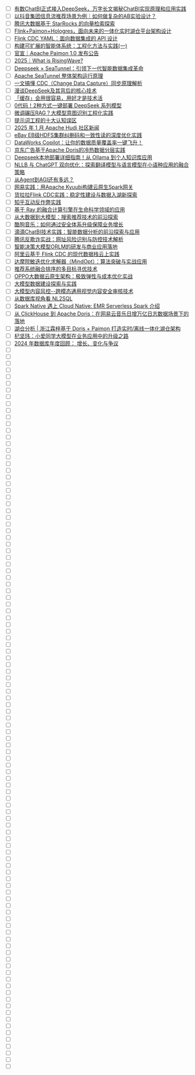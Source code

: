 - [ ] [有数ChatBI正式接入DeepSeek，万字长文揭秘ChatBI实现原理和应用实践](https://mp.weixin.qq.com/s/OlGaRA4f0SIQICIoGwKUhA)
- [ ] [以抖音集团信息流推荐场景为例｜如何做复杂的AB实验设计？](https://mp.weixin.qq.com/s/7wQsdMzuM8H8osoKPfJCig)
- [ ] [腾讯大数据基于 StarRocks 的向量检索探索](https://mp.weixin.qq.com/s/EBeIzJfl8ZZOTAcGe-I8JQ)
- [ ] [​Flink+Paimon+Hologres，面向未来的一体化实时湖仓平台架构设计](https://mp.weixin.qq.com/s/p8vObM_AY8baufsSHr2VMQ)
- [ ] [Flink CDC YAML：面向数据集成的 API 设计](https://mp.weixin.qq.com/s/xokNODvCZgBwbaObO-gOWg)
- [ ] [构建可扩展的智能体系统：工程化方法与实践(一)](https://mp.weixin.qq.com/s/J6OrDjdg0EyYzU9uK0L2yw)
- [ ] [官宣｜Apache Paimon 1.0 发布公告](https://mp.weixin.qq.com/s/xYXuX26p78c7el9iEr0DmA)
- [ ] [2025｜What is RisingWave?](https://mp.weixin.qq.com/s/2a_bjxMkTCJt-hIF9MMn2g)
- [ ] [Deepseek × SeaTunnel：引领下一代智能数据集成革命](https://mp.weixin.qq.com/s/Ww3TrgYoAfXSu7aZMtPC0g)
- [ ] [Apache SeaTunnel 整体架构运行原理](https://mp.weixin.qq.com/s/11BP9LORonYaiQ5YegVjRA)
- [ ] [一文搞懂 CDC（Change Data Capture）同步原理解析](https://mp.weixin.qq.com/s/HL7EZbqmw_2_fhF5OZfYGw)
- [ ] [漫谈DeepSeek及其背后的核心技术](https://mp.weixin.qq.com/s/W4LzpMb3cIn0zVlW2oVung)
- [ ] [「缓存」会用很容易，用好才是技术活](https://mp.weixin.qq.com/s/zIgHhqbB5y2lN5-OOz2dHQ)
- [ ] [0代码！2种方式一键部署 DeepSeek 系列模型](https://mp.weixin.qq.com/s/X4Xr_ugn6XhGhV7VsDQElg)
- [ ] [微调碾压RAG？大模型意图识别工程化实践](https://mp.weixin.qq.com/s/nu-2ji9NOszcZ_6SWd469A)
- [ ] [提示词工程的十大认知误区](https://mp.weixin.qq.com/s/pwhNHqlrK0513CaTx3dPoA)
- [ ] [2025 年 1 月 Apache Hudi 社区新闻](https://mp.weixin.qq.com/s/x4KXKTZwvu60Iu-lKFsQ5g)
- [ ] [eBay EB级HDFS集群纠删码和一致性读的深度优化实践](https://mp.weixin.qq.com/s/yI0dqMA6m8EEEmDcvklPoA)
- [ ] [DataWorks Copilot：让你的数据质量覆盖率一键飞升！](https://mp.weixin.qq.com/s/SAb2lO5VgMrn4pP8cuQ8lg)
- [ ] [京东广告基于Apache Doris的冷热数据分层实践](https://mp.weixin.qq.com/s/Q-BU6n_RyA9VMeEc-fJG4Q)
- [ ] [Deepseek本地部署详细指南！从 Ollama 到个人知识库应用](https://mp.weixin.qq.com/s/SPEvYTmTBxhoEkJqm1yPmw)
- [ ] [NLLB 与 ChatGPT 双向优化：探索翻译模型与语言模型在小语种应用的融合策略](https://mp.weixin.qq.com/s/TLuULS3aMvfiFuSNba4H0A)
- [ ] [从Agent到AGI还有多远？](https://mp.weixin.qq.com/s/S_iz7is9n4sXnWGyZUEMCQ)
- [ ] [网易实践：用Apache Kyuubi构建云原生Spark网关](https://mp.weixin.qq.com/s/2kJfoaUyARQ1SjaIviarlw)
- [ ] [货拉拉Flink CDC实践：稳定性建设与数据入湖新探索](https://mp.weixin.qq.com/s/IdAcG_fKtdYBenXgGJXUeQ)
- [ ] [知乎互动反作弊实践](https://mp.weixin.qq.com/s/buVGRf-hcHImYQ_bp-sGfw)
- [ ] [基于 Ray 的融合计算引擎在生命科学领域的应用](https://mp.weixin.qq.com/s/TuTQwnKD1NDu-Le_Siej8g)
- [ ] [从大数据到大模型：搜索推荐技术的前沿探索](https://mp.weixin.qq.com/s/UXV-ykjgTBF99lsvYBujBw)
- [ ] [酷狗音乐：如何通过安全体系升级保障业务增长](https://mp.weixin.qq.com/s/tDovP-HU0BMJV7MBAO6WfQ)
- [ ] [滴滴ChatBI技术实践：智能数据分析的前沿探索与应用](https://mp.weixin.qq.com/s/rF1mCE5yJh0h-YyQgffdMw)
- [ ] [腾讯反欺诈实战：网址风险识别与防控技术解析](https://mp.weixin.qq.com/s/nYmwTI0FRqljKXXr5n6Gog)
- [ ] [智能决策大模型ORLM的研发与商业应用落地](https://mp.weixin.qq.com/s/GHFgEmrBg-G49JGJU0sGXA)
- [ ] [阿里云基于 Flink CDC 的现代数据栈云上实践](https://mp.weixin.qq.com/s/u7Ba-u_HaBsNfiq4PZ5mdQ)
- [ ] [达摩院敏迭优化求解器（MindOpt）：算法突破与实战应用](https://mp.weixin.qq.com/s/TsB9a3gU1KNNemRJTMPm1A)
- [ ] [推荐系统融合排序的多目标寻优技术](https://mp.weixin.qq.com/s/rO-spMQHaGVpa1IvJzyOxg)
- [ ] [OPPO大数据云原生架构：极致弹性与成本优化实战](https://mp.weixin.qq.com/s/gS_wLWfdXTbdqqhaN9OuFA)
- [ ] [大模型数据建设探索与实践](https://mp.weixin.qq.com/s/eR1Kj2CHiIE5uU3Xm2Wr4Q)
- [ ] [大模型内容风控--跨模态通用视觉内容安全审核技术](https://mp.weixin.qq.com/s/q776Ma0VV0vgtKXKQiiwOw)
- [ ] [从数据库视角看 NL2SQL](https://mp.weixin.qq.com/s/yMHxk5lDBiAh4ZKjf7N5KQ)
- [ ] [Spark Native 遇上 Cloud Native: EMR Serverless Spark 介绍](https://mp.weixin.qq.com/s/TAcgQ17_EfFJQOC2ss6K1g)
- [ ] [从 ClickHouse 到 Apache Doris：在网易云音乐日增万亿日志数据场景下的落地](https://mp.weixin.qq.com/s/iY-h-tkklSPSX7gxle9lzA)
- [ ] [湖仓分析 | 浙江霖梓基于 Doris + Paimon 打造实时/离线一体化湖仓架构](https://mp.weixin.qq.com/s/s3cC8Xpafv0DK3I8isz6Kg)
- [ ] [杞坚玮：小爱同学大模型在业务应用中的升级之路](https://mp.weixin.qq.com/s/6d7ewX6V1o9PYz9YLzzODA)
- [ ] [2024 年数据库年度回顾： 增长、变化与争议](https://mp.weixin.qq.com/s/Nk3PLrV9vI8GzivU3Yf90Q)
- [ ] []()
- [ ] []()
- [ ] []()
- [ ] []()
- [ ] []()
- [ ] []()
- [ ] []()
- [ ] []()
- [ ] []()
- [ ] []()
- [ ] []()
- [ ] []()
- [ ] []()
- [ ] []()
- [ ] []()
- [ ] []()
- [ ] []()
- [ ] []()
- [ ] []()
- [ ] []()
- [ ] []()
- [ ] []()
- [ ] []()
- [ ] []()
- [ ] []()
- [ ] []()
- [ ] []()
- [ ] []()
- [ ] []()
- [ ] []()
- [ ] []()
- [ ] []()
- [ ] []()
- [ ] []()
- [ ] []()
- [ ] []()
- [ ] []()
- [ ] []()
- [ ] []()
- [ ] []()
- [ ] []()
- [ ] []()
- [ ] []()
- [ ] []()
- [ ] []()
- [ ] []()
- [ ] []()
- [ ] []()
- [ ] []()
- [ ] []()
- [ ] []()
- [ ] []()
- [ ] []()
- [ ] []()
- [ ] []()
- [ ] []()
- [ ] []()
- [ ] []()
- [ ] []()
- [ ] []()
- [ ] []()
- [ ] []()
- [ ] []()
- [ ] []()
- [ ] []()
- [ ] []()
- [ ] []()
- [ ] []()
- [ ] []()
- [ ] []()
- [ ] []()
- [ ] []()
- [ ] []()
- [ ] []()
- [ ] []()
- [ ] []()
- [ ] []()
- [ ] []()
- [ ] []()
- [ ] []()
- [ ] []()
- [ ] []()
- [ ] []()
- [ ] []()
- [ ] []()
- [ ] []()
- [ ] []()
- [ ] []()
- [ ] []()
- [ ] []()
- [ ] []()
- [ ] []()
- [ ] []()
- [ ] []()
- [ ] []()
- [ ] []()
- [ ] []()
- [ ] []()
- [ ] []()
- [ ] []()
- [ ] []()
- [ ] []()
- [ ] []()
- [ ] []()
- [ ] []()
- [ ] []()
- [ ] []()
- [ ] []()
